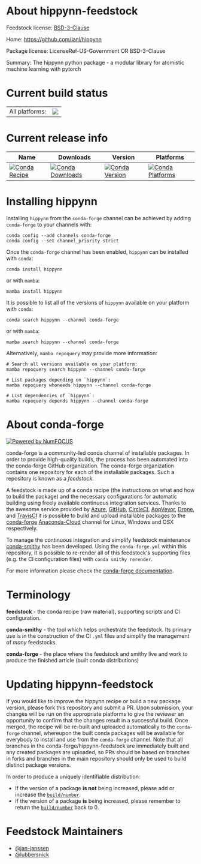 About hippynn-feedstock
=======================

Feedstock license: [BSD-3-Clause](https://github.com/conda-forge/hippynn-feedstock/blob/main/LICENSE.txt)

Home: https://github.com/lanl/hippynn

Package license: LicenseRef-US-Government OR BSD-3-Clause

Summary: The hippynn python package - a modular library for atomistic machine learning with pytorch

Current build status
====================


<table><tr><td>All platforms:</td>
    <td>
      <a href="https://dev.azure.com/conda-forge/feedstock-builds/_build/latest?definitionId=18266&branchName=main">
        <img src="https://dev.azure.com/conda-forge/feedstock-builds/_apis/build/status/hippynn-feedstock?branchName=main">
      </a>
    </td>
  </tr>
</table>

Current release info
====================

| Name | Downloads | Version | Platforms |
| --- | --- | --- | --- |
| [![Conda Recipe](https://img.shields.io/badge/recipe-hippynn-green.svg)](https://anaconda.org/conda-forge/hippynn) | [![Conda Downloads](https://img.shields.io/conda/dn/conda-forge/hippynn.svg)](https://anaconda.org/conda-forge/hippynn) | [![Conda Version](https://img.shields.io/conda/vn/conda-forge/hippynn.svg)](https://anaconda.org/conda-forge/hippynn) | [![Conda Platforms](https://img.shields.io/conda/pn/conda-forge/hippynn.svg)](https://anaconda.org/conda-forge/hippynn) |

Installing hippynn
==================

Installing `hippynn` from the `conda-forge` channel can be achieved by adding `conda-forge` to your channels with:

```
conda config --add channels conda-forge
conda config --set channel_priority strict
```

Once the `conda-forge` channel has been enabled, `hippynn` can be installed with `conda`:

```
conda install hippynn
```

or with `mamba`:

```
mamba install hippynn
```

It is possible to list all of the versions of `hippynn` available on your platform with `conda`:

```
conda search hippynn --channel conda-forge
```

or with `mamba`:

```
mamba search hippynn --channel conda-forge
```

Alternatively, `mamba repoquery` may provide more information:

```
# Search all versions available on your platform:
mamba repoquery search hippynn --channel conda-forge

# List packages depending on `hippynn`:
mamba repoquery whoneeds hippynn --channel conda-forge

# List dependencies of `hippynn`:
mamba repoquery depends hippynn --channel conda-forge
```


About conda-forge
=================

[![Powered by
NumFOCUS](https://img.shields.io/badge/powered%20by-NumFOCUS-orange.svg?style=flat&colorA=E1523D&colorB=007D8A)](https://numfocus.org)

conda-forge is a community-led conda channel of installable packages.
In order to provide high-quality builds, the process has been automated into the
conda-forge GitHub organization. The conda-forge organization contains one repository
for each of the installable packages. Such a repository is known as a *feedstock*.

A feedstock is made up of a conda recipe (the instructions on what and how to build
the package) and the necessary configurations for automatic building using freely
available continuous integration services. Thanks to the awesome service provided by
[Azure](https://azure.microsoft.com/en-us/services/devops/), [GitHub](https://github.com/),
[CircleCI](https://circleci.com/), [AppVeyor](https://www.appveyor.com/),
[Drone](https://cloud.drone.io/welcome), and [TravisCI](https://travis-ci.com/)
it is possible to build and upload installable packages to the
[conda-forge](https://anaconda.org/conda-forge) [Anaconda-Cloud](https://anaconda.org/)
channel for Linux, Windows and OSX respectively.

To manage the continuous integration and simplify feedstock maintenance
[conda-smithy](https://github.com/conda-forge/conda-smithy) has been developed.
Using the ``conda-forge.yml`` within this repository, it is possible to re-render all of
this feedstock's supporting files (e.g. the CI configuration files) with ``conda smithy rerender``.

For more information please check the [conda-forge documentation](https://conda-forge.org/docs/).

Terminology
===========

**feedstock** - the conda recipe (raw material), supporting scripts and CI configuration.

**conda-smithy** - the tool which helps orchestrate the feedstock.
                   Its primary use is in the construction of the CI ``.yml`` files
                   and simplify the management of *many* feedstocks.

**conda-forge** - the place where the feedstock and smithy live and work to
                  produce the finished article (built conda distributions)


Updating hippynn-feedstock
==========================

If you would like to improve the hippynn recipe or build a new
package version, please fork this repository and submit a PR. Upon submission,
your changes will be run on the appropriate platforms to give the reviewer an
opportunity to confirm that the changes result in a successful build. Once
merged, the recipe will be re-built and uploaded automatically to the
`conda-forge` channel, whereupon the built conda packages will be available for
everybody to install and use from the `conda-forge` channel.
Note that all branches in the conda-forge/hippynn-feedstock are
immediately built and any created packages are uploaded, so PRs should be based
on branches in forks and branches in the main repository should only be used to
build distinct package versions.

In order to produce a uniquely identifiable distribution:
 * If the version of a package **is not** being increased, please add or increase
   the [``build/number``](https://docs.conda.io/projects/conda-build/en/latest/resources/define-metadata.html#build-number-and-string).
 * If the version of a package **is** being increased, please remember to return
   the [``build/number``](https://docs.conda.io/projects/conda-build/en/latest/resources/define-metadata.html#build-number-and-string)
   back to 0.

Feedstock Maintainers
=====================

* [@jan-janssen](https://github.com/jan-janssen/)
* [@lubbersnick](https://github.com/lubbersnick/)

